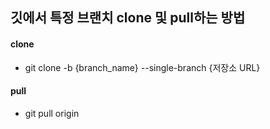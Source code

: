 ## 깃에서 특정 브랜치 clone 및 pull하는 방법

#### clone
+ git clone -b {branch_name} --single-branch {저장소 URL}

#### pull
+ git pull origin <branch name>
